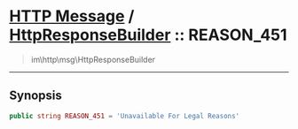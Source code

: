 # [HTTP Message](http.md) / [HttpResponseBuilder](http-HttpResponseBuilder.md) :: REASON_451
 > im\http\msg\HttpResponseBuilder
____

## Synopsis
```php
public string REASON_451 = 'Unavailable For Legal Reasons'
```
